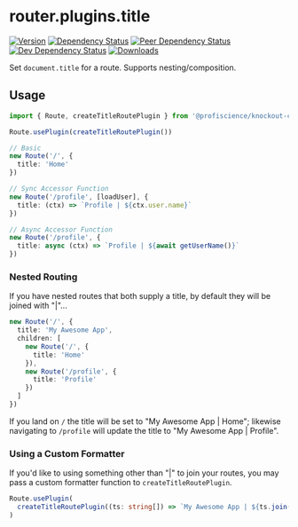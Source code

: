 # router.plugins.title

[![Version][npm-version-shield]][npm]
[![Dependency Status][david-dm-shield]][david-dm]
[![Peer Dependency Status][david-dm-peer-shield]][david-dm-peer]
[![Dev Dependency Status][david-dm-dev-shield]][david-dm-dev]
[![Downloads][npm-stats-shield]][npm-stats]

[david-dm]: https://david-dm.org/Profiscience/knockout-contrib?path=packages/router.plugins.title
[david-dm-shield]: https://david-dm.org/Profiscience/knockout-contrib/status.svg?path=packages/router.plugins.title
[david-dm-peer]: https://david-dm.org/Profiscience/knockout-contrib?path=packages/router.plugins.title&type=peer
[david-dm-peer-shield]: https://david-dm.org/Profiscience/knockout-contrib/peer-status.svg?path=packages/router.plugins.title
[david-dm-dev]: https://david-dm.org/Profiscience/knockout-contrib?path=packages/router.plugins.title&type=dev
[david-dm-dev-shield]: https://david-dm.org/Profiscience/knockout-contrib/dev-status.svg?path=packages/router.plugins.title
[npm]: https://www.npmjs.com/package/@profiscience/knockout-contrib-router-plugins-title
[npm-version-shield]: https://img.shields.io/npm/v/@profiscience/knockout-contrib-router-plugins-title.svg
[npm-stats]: http://npm-stat.com/charts.html?package=@profiscience/knockout-contrib-router-plugins-title&author=&from=&to=
[npm-stats-shield]: https://img.shields.io/npm/dt/@profiscience/knockout-contrib-router-plugins-title.svg?maxAge=2592000

Set `document.title` for a route. Supports nesting/composition.

## Usage

```typescript
import { Route, createTitleRoutePlugin } from '@profiscience/knockout-contrib'

Route.usePlugin(createTitleRoutePlugin())

// Basic
new Route('/', {
  title: 'Home'
})

// Sync Accessor Function
new Route('/profile', [loadUser], {
  title: (ctx) => `Profile | ${ctx.user.name}`
})

// Async Accessor Function
new Route('/profile', {
  title: async (ctx) => `Profile | ${await getUserName()}`
})
```

### Nested Routing

If you have nested routes that both supply a title, by default they will be joined with "|"...

```typescript
new Route('/', {
  title: 'My Awesome App',
  children: [
    new Route('/', {
      title: 'Home'
    }),
    new Route('/profile', {
      title: 'Profile'
    })
  ]
})
```

If you land on `/` the title will be set to "My Awesome App | Home"; likewise navigating to `/profile` will update the title to "My Awesome App | Profile".

### Using a Custom Formatter

If you'd like to using something other than "|" to join your routes, you may pass a custom formatter function to `createTitleRoutePlugin`.

```typescript
Route.usePlugin(
  createTitleRoutePlugin((ts: string[]) => `My Awesome App | ${ts.join(' > ')}`)
)
```
